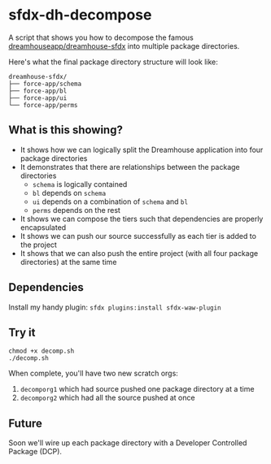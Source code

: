 # sfdx-dh-decompose

A script that shows you how to decompose the famous [dreamhouseapp/dreamhouse-sfdx](https://github.com/dreamhouseapp/dreamhouse-sfdx) into multiple package directories.

Here's what the final package directory structure will look like:
```
dreamhouse-sfdx/
├── force-app/schema
├── force-app/bl
├── force-app/ui
└── force-app/perms
```

## What is this showing?

- It shows how we can logically split the Dreamhouse application into four package directories
- It demonstrates that there are relationships between the package directories
  - `schema` is logically contained
  - `bl` depends on `schema`
  - `ui` depends on a combination of `schema` and `bl`
  - `perms` depends on the rest
- It shows we can compose the tiers such that dependencies are properly encapsulated
- It shows we can push our source successfully as each tier is added to the project
- It shows that we can also push the entire project (with all four package directories) at the same time

## Dependencies

Install my handy plugin: `sfdx plugins:install sfdx-waw-plugin`

## Try it

```
chmod +x decomp.sh
./decomp.sh
```

When complete, you'll have two new scratch orgs:

1. `decomporg1` which had source pushed one package directory at a time
2. `decomporg2` which had all the source pushed at once

## Future

Soon we'll wire up each package directory with a Developer Controlled Package (DCP).